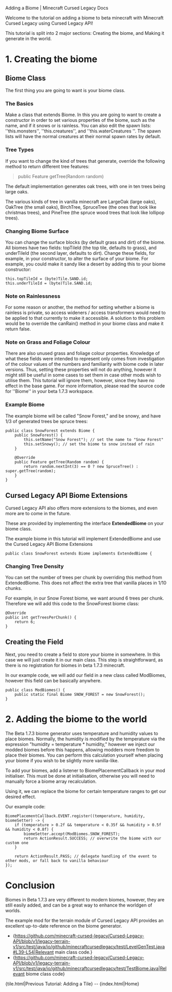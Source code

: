 Adding a Biome | Minecraft Cursed Legacy Docs

Welcome to the tutorial on adding a biome to beta minecraft with Minecraft Cursed Legacy using Cursed Legacy API!

This tutorial is split into 2 major sections: Creating the biome, and Making it generate in the world.

# 1. Creating the biome

## Biome Class

The first thing you are going to want is your biome class.

### The Basics
Make a class that extends Biome. In this you are going to want to create a constructor in order to set various properties of the biome, such as the name, and if it snows or is rainless. You can also edit the spawn lists: ''this.monsters'', ''this.creatures'', and ''this.waterCreatures
''. The spawn lists will have the normal creatures at their normal spawn rates by default.  

### Tree Types

If you want to change the kind of trees that generate, override the following method to return different tree features:
> public Feature getTree(Random random)

The default implementation generates oak trees, with one in ten trees being large oaks.

The various kinds of tree in vanilla minecraft are LargeOak (large oaks), OakTree (the small oaks), BirchTree, SpruceTree (the ones that look like christmas trees), and PineTree (the spruce wood trees that look like lollipop trees).

### Changing Biome Surface

You can change the surface blocks (by default grass and dirt) of the biome. All biomes have two fields: topTileId (the top tile, defaults to grass), and underTileId (the second layer, defaults to dirt). Change these fields, for example, in your constructor, to alter the surface of your biome. For example, you could make it sandy like a desert by adding this to your biome constructor:

```
this.topTileId = (byte)Tile.SAND.id;
this.underTileId = (byte)Tile.SAND.id;
```

### Note on Rainlessness

For some reason or another, the method for setting whether a biome is rainless is private, so access wideners / access transformers would need to be applied to that currently to make it accessible. A solution to this problem would be to override the canRain() method in your biome class and make it return false.

### Note on Grass and Foliage Colour
 
There are also unused grass and foliage colour properties. Knowledge of what these fields were intended to represent only comes from investigation of the colour values of the numbers and familiarity with biome code in later versions. Thus, setting these properties will not do anything, however it might still be useful in some cases to set them in case other mods wish to utilise them. This tutorial will ignore them, however, since they have no effect in the base game. For more information, please read the source code for ''Biome'' in your beta 1.7.3 workspace.

### Example Biome

The example biome will be called "Snow Forest," and be snowy, and have 1/3 of generated trees be spruce trees:

```
public class SnowForest extends Biome {
    public SnowForest() {
        this.setName("Snow Forest"); // set the name to "Snow Forest"
        this.setSnowy(); // set the biome to snow instead of rain
    }

    @Override
    public Feature getTree(Random random) {
        return random.nextInt(3) == 0 ? new SpruceTree() : super.getTree(random);
    }
}
```

## Cursed Legacy API Biome Extensions

Cursed Legacy API also offers more extensions to the biomes, and even more are to come in the future.

These are provided by implementing the interface **ExtendedBiome** on your biome class.

The example biome in this tutorial will implement ExtendedBiome and use the Cursed Legacy API Biome Extensions

```
public class SnowForest extends Biome implements ExtendedBiome {
```

### Changing Tree Density

You can set the number of trees per chunk by overriding this method from ExtendedBiome. This does not affect the extra tree that vanilla places in 1/10 chunks.

For example, in our Snow Forest biome, we want around 6 trees per chunk. Therefore we will add this code to the SnowForest biome class:

```
@Override
public int getTreesPerChunk() {
    return 6;
}
```

## Creating the Field

Next, you need to create a field to store your biome in somewhere. In this case we will just create it in our main class. This step is straightforward, as there is no registration for biomes in beta 1.7.3 minecraft.

In our example code, we will add our field in a new class called ModBiomes, however this field can be basically anywhere.

```
public class ModBiomes() {
    public static final Biome SNOW_FOREST = new SnowForest();
}
```

# 2. Adding the biome to the world

The Beta 1.7.3 biome generator uses temperature and humidity values to place biomes. Normally, the humidity is modified by the temperature via the expression "humidity = temperature * humidity," however we inject our modded biomes before this happens, allowing modders more freedom to place their biomes. You can perform this calculation yourself when placing your biome if you wish to be slightly more vanilla-like.

To add your biomes, add a listener to BiomePlacementCallback in your mod initialiser. This must be done at initialisation, otherwise you will need to manually force a biome array recalculation.

Using it, we can replace the biome for certain temperature ranges to get our desired effect.

Our example code:

```
BiomePlacementCallback.EVENT.register((temperature, humidity, biomeSetter) -> {
    if (temperature > 0.2f && temperature < 0.35f && humidity > 0.5f && humidity < 0.8f) {
        biomeSetter.accept(ModBiomes.SNOW_FOREST);
        return ActionResult.SUCCESS; // overwrite the biome with our custom one
    }

    return ActionResult.PASS; // delegate handling of the event to other mods, or fall back to vanilla behaviour
});
```

# Conclusion

Biomes in Beta 1.7.3 are very different to modern biomes, however, they are still easily added, and can be a great way to enhance the worldgen of worlds.


The example mod for the terrain module of Cursed Legacy API provides an excellent up-to-date reference on the biome generator. 
- {https://github.com/minecraft-cursed-legacy/Cursed-Legacy-API/blob/v1/legacy-terrain-v1/src/test/java/io/github/minecraftcursedlegacy/test/LevelGenTest.java#L39-L54|Relevant main class code.}
- {https://github.com/minecraft-cursed-legacy/Cursed-Legacy-API/blob/v1/legacy-terrain-v1/src/test/java/io/github/minecraftcursedlegacy/test/TestBiome.java|Relevant biome class code}

{tile.html|Previous Tutorial: Adding a Tile} -- {index.html|Home}

